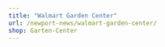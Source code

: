 ```yaml
---
title: "Walmart Garden Center"
url: /newport-news/walmart-garden-center/
shop: Garten-Center
---
```

